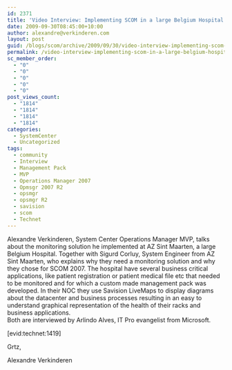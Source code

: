 ```yaml
---
id: 2371
title: 'Video Interview: Implementing SCOM in a large Belgium Hospital by Alexandre Verkinderen'
date: 2009-09-30T08:45:00+10:00
author: alexandre@verkinderen.com
layout: post
guid: /blogs/scom/archive/2009/09/30/video-interview-implementing-scom-in-a-large-belgium-hospital-by-alexandre-verkinderen.aspx
permalink: /video-interview-implementing-scom-in-a-large-belgium-hospital-by-alexandre-verkinderen/
sc_member_order:
  - "0"
  - "0"
  - "0"
  - "0"
  - "0"
post_views_count:
  - "1814"
  - "1814"
  - "1814"
  - "1814"
categories:
  - SystemCenter
  - Uncategorized
tags:
  - community
  - Interview
  - Management Pack
  - MVP
  - Operations Manager 2007
  - Opmsgr 2007 R2
  - opsmgr
  - opsmgr R2
  - savision
  - scom
  - Technet
---
```

Alexandre Verkinderen, System Center Operations Manager MVP, talks about the monitoring solution he implemented at AZ Sint Maarten, a large Belgium Hospital. Together with Sigurd Corluy, System Engineer from AZ Sint Maarten, who explains why they need a monitoring solution and why they chose for SCOM 2007. The hospital have several business critical applications, like patient registration or patient medical file etc that needed to be monitored and for which a custom made management pack was developed. In their NOC they use Savision LiveMaps to display diagrams about the datacenter and business processes resulting in an easy to understand graphical representation of the health of their racks and business applications.  
Both are interviewed by Arlindo Alves, IT Pro evangelist from Microsoft.

[evid:technet:1419]

Grtz,

Alexandre Verkinderen